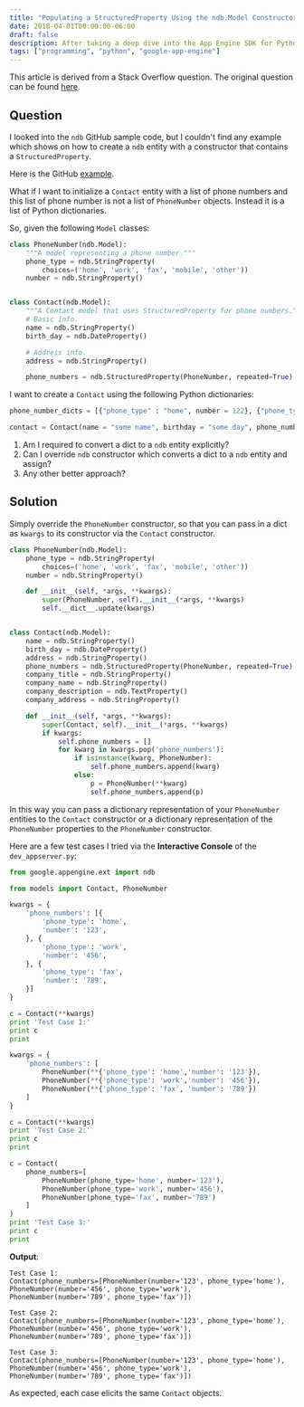 ```yaml
---
title: "Populating a StructuredProperty Using the ndb.Model Constructor"
date: 2018-04-01T00:00:00-06:00
draft: false
description: After taking a deep dive into the App Engine SDK for Python, I thought I would share some of my findings on some of the more esoteric features of the ndb.Model class. In particular, how one can populate a StructuredProperty using the ndb.Model constructor.
tags: ["programming", "python", "google-app-engine"]
---
```


This article is derived from a Stack Overflow question. The original question can be found [here](https://stackoverflow.com/questions/49572412/what-is-the-best-practice-to-populate-a-structuredproperty-through-the-ndb-model).

## Question
I looked into the `ndb` GitHub sample code, but I couldn't find any example
which shows on how to create a `ndb` entity with a constructor that contains a `StructuredProperty`.

Here is the GitHub [example](https://github.com/GoogleCloudPlatform/python-docs-samples/blob/master/appengine/standard/ndb/modeling/structured_property_models.py).

What if I want to initialize a `Contact` entity with a list of phone numbers and this list of phone number is not a list of `PhoneNumber` objects. Instead it is a list of Python dictionaries.

So, given the following `Model` classes:

```python
class PhoneNumber(ndb.Model):
    """A model representing a phone number."""
    phone_type = ndb.StringProperty(
        choices=('home', 'work', 'fax', 'mobile', 'other'))
    number = ndb.StringProperty()


class Contact(ndb.Model):
    """A Contact model that uses StructuredProperty for phone numbers."""
    # Basic info.
    name = ndb.StringProperty()
    birth_day = ndb.DateProperty()

    # Address info.
    address = ndb.StringProperty()

    phone_numbers = ndb.StructuredProperty(PhoneNumber, repeated=True)
```

I want to create a `Contact` using the following Python dictionaries:

```python
phone_number_dicts = [{"phone_type" : "home", number = 122}, {"phone_type" : "work", number = 123}]

contact = Contact(name = "some name", birthday = "some day", phone_numbers = phone_number_dicts)
```

1. Am I required to convert a dict to a `ndb` entity explicitly?
2. Can I override `ndb` constructor which converts a dict to a `ndb` entity and assign?
3. Any other better approach?

## Solution
Simply override the `PhoneNumber` constructor, so that you can pass in a dict as `kwargs` to its constructor via the `Contact` constructor.

```python
class PhoneNumber(ndb.Model):
    phone_type = ndb.StringProperty(
        choices=('home', 'work', 'fax', 'mobile', 'other'))
    number = ndb.StringProperty()

    def __init__(self, *args, **kwargs):
        super(PhoneNumber, self).__init__(*args, **kwargs)
        self.__dict__.update(kwargs)


class Contact(ndb.Model):
    name = ndb.StringProperty()
    birth_day = ndb.DateProperty()
    address = ndb.StringProperty()
    phone_numbers = ndb.StructuredProperty(PhoneNumber, repeated=True)
    company_title = ndb.StringProperty()
    company_name = ndb.StringProperty()
    company_description = ndb.TextProperty()
    company_address = ndb.StringProperty()

    def __init__(self, *args, **kwargs):
        super(Contact, self).__init__(*args, **kwargs)
        if kwargs:
            self.phone_numbers = []
            for kwarg in kwargs.pop('phone_numbers'):
                if isinstance(kwarg, PhoneNumber):
                    self.phone_numbers.append(kwarg)
                else:
                    p = PhoneNumber(**kwarg)
                    self.phone_numbers.append(p)
```

In this way you can pass a dictionary representation of your `PhoneNumber` entities to the `Contact` constructor or a dictionary representation of the `PhoneNumber` properties to the `PhoneNumber` constructor.

Here are a few test cases I tried via the **Interactive Console** of the `dev_appserver.py`:

```python
from google.appengine.ext import ndb

from models import Contact, PhoneNumber

kwargs = {
    'phone_numbers': [{
        'phone_type': 'home',
        'number': '123',
    }, {
        'phone_type': 'work',
        'number': '456',
    }, {
        'phone_type': 'fax',
        'number': '789',
    }]
}

c = Contact(**kwargs)
print 'Test Case 1:'
print c
print

kwargs = {
    'phone_numbers': [
        PhoneNumber(**{'phone_type': 'home','number': '123'}),
        PhoneNumber(**{'phone_type': 'work','number': '456'}),
        PhoneNumber(**{'phone_type': 'fax', 'number': '789'})
    ]
}

c = Contact(**kwargs)
print 'Test Case 2:'
print c
print

c = Contact(
    phone_numbers=[
        PhoneNumber(phone_type='home', number='123'),
        PhoneNumber(phone_type='work', number='456'),
        PhoneNumber(phone_type='fax', number='789')
    ]
)
print 'Test Case 3:'
print c
print
```

**Output**:

```
Test Case 1:
Contact(phone_numbers=[PhoneNumber(number='123', phone_type='home'),
PhoneNumber(number='456', phone_type='work'),
PhoneNumber(number='789', phone_type='fax')])

Test Case 2:
Contact(phone_numbers=[PhoneNumber(number='123', phone_type='home'),
PhoneNumber(number='456', phone_type='work'),
PhoneNumber(number='789', phone_type='fax')])

Test Case 3:
Contact(phone_numbers=[PhoneNumber(number='123', phone_type='home'),
PhoneNumber(number='456', phone_type='work'),
PhoneNumber(number='789', phone_type='fax')])
```

As expected, each case elicits the same `Contact` objects.
